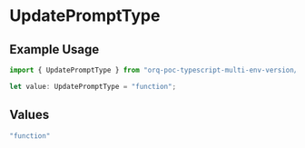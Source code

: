 # UpdatePromptType

## Example Usage

```typescript
import { UpdatePromptType } from "orq-poc-typescript-multi-env-version/models/operations";

let value: UpdatePromptType = "function";
```

## Values

```typescript
"function"
```